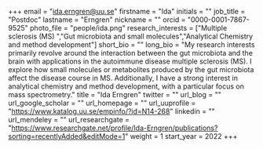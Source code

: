 +++ 
email = "ida.erngren@uu.se"
firstname = "Ida"
initials = "" 
job_title = "Postdoc"
lastname = "Erngren"
nickname = "" 
orcid = "0000-0001-7867-9525"
photo_file = "people/ida.png"
research_interests = ["Multiple sclerosis (MS) ","Gut microbiota and small molecules","Analytical Chemistry and method development"]
short_bio = "" 
long_bio = "My research interests primarily revolve around the interaction between the gut microbiota and the brain with applications in the autoimmune disease multiple sclerosis (MS). I explore how small molecules or metabolites produced by the gut microbiota affect the disease course in MS. Additionally, I have a strong interest in analytical chemistry and method development, with a particular focus on mass spectrometry."
title = "Ida Erngren"
twitter = "" 
url_blog = "" 
url_google_scholar = ""
url_homepage = "" 
url_uuprofile = "https://www.katalog.uu.se/empinfo/?id=N14-268"
linkedin = ""
url_mendeley = "" 
url_researchgate = "https://www.researchgate.net/profile/Ida-Erngren/publications?sorting=recentlyAdded&editMode=1"
weight =  1
start_year = 2022
+++



